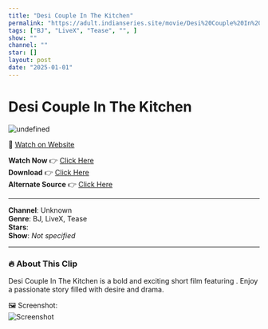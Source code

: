 ```yaml
---
title: "Desi Couple In The Kitchen"
permalink: "https://adult.indianseries.site/movie/Desi%20Couple%20In%20The%20Kitchen"
tags: ["BJ", "LiveX", "Tease", "", ]
show: ""
channel: ""
star: []
layout: post
date: "2025-01-01"
---
```


# Desi Couple In The Kitchen

![undefined](https://desisins.com/wp-content/uploads/2024/08/Desi-Couple-in-Kitchen-DesiSins.com_.jpg)

🔗 [Watch on Website](https://adult.indianseries.site/movie/Desi%20Couple%20In%20The%20Kitchen)

**Watch Now** 👉 [Click Here](https://adult.indianseries.site/movie/Desi%20Couple%20In%20The%20Kitchen)  
**Download** 👉 [Click Here](https://adult.indianseries.site/movie/Desi%20Couple%20In%20The%20Kitchen)  
**Alternate Source** 👉 [Click Here](https://adult.indianseries.site/movie/Desi%20Couple%20In%20The%20Kitchen)

---

**Channel**: Unknown  
**Genre**: BJ, LiveX, Tease  
**Stars**:   
**Show**: *Not specified*

---

### 🔥 About This Clip

Desi Couple In The Kitchen is a bold and exciting short film featuring . Enjoy a passionate story filled with desire and drama.
 
🖼️ Screenshot:  
![Screenshot](https://desisins.com/wp-content/uploads/2024/08/Desi-Couple-in-Kitchen-DesiSins.com_.jpg)
